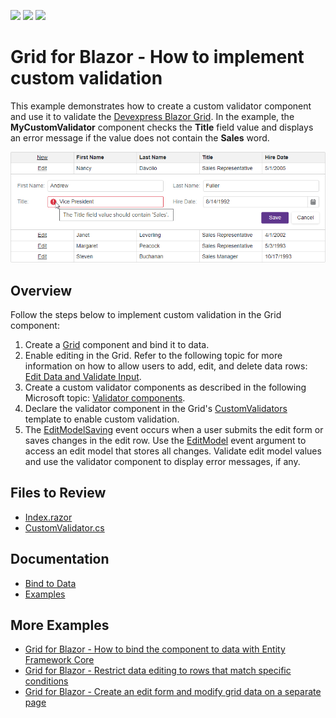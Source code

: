 <!-- default badges list -->
![](https://img.shields.io/endpoint?url=https://codecentral.devexpress.com/api/v1/VersionRange/616447972/22.2.3%2B)
[![](https://img.shields.io/badge/Open_in_DevExpress_Support_Center-FF7200?style=flat-square&logo=DevExpress&logoColor=white)](https://supportcenter.devexpress.com/ticket/details/T1154690)
[![](https://img.shields.io/badge/📖_How_to_use_DevExpress_Examples-e9f6fc?style=flat-square)](https://docs.devexpress.com/GeneralInformation/403183)
<!-- default badges end -->
# Grid for Blazor - How to implement custom validation

This example demonstrates how to create a custom validator component and use it to validate the [Devexpress Blazor Grid](https://docs.devexpress.com/Blazor/403143/grid). In the example, the **MyCustomValidator** component checks the **Title** field value and displays an error message if the value does not contain the **Sales** word.

![Implement Custom Validation in the Grid](/images/custom-validation.png)

## Overview

Follow the steps below to implement custom validation in the Grid component:

1. Create a [Grid](https://docs.devexpress.com/Blazor/DevExpress.Blazor.DxGrid) component and bind it to data.
2. Enable editing in the Grid. Refer to the following topic for more information on how to allow users to add, edit, and delete data rows: [Edit Data and Validate Input](https://docs.devexpress.com/Blazor/403454/grid/edit-data-and-validate-input).
3. Create a custom validator components as described in the following Microsoft topic: [Validator components](https://learn.microsoft.com/en-us/aspnet/core/blazor/forms-and-input-components?view=aspnetcore-7.0#validator-components).
4. Declare the validator component in the Grid's [CustomValidators](https://docs.devexpress.com/Blazor/DevExpress.Blazor.DxGrid.CustomValidators) template to enable custom validation.
5. The [EditModelSaving](https://docs.devexpress.com/Blazor/DevExpress.Blazor.DxGrid.EditModelSaving) event occurs when a user submits the edit form or saves changes in the edit row. Use the [EditModel](https://docs.devexpress.com/Blazor/DevExpress.Blazor.GridEditModelSavingEventArgs.EditModel) event argument to access an edit model that stores all changes. Validate edit model values and use the validator component to display error messages, if any.

## Files to Review

- [Index.razor](./CS/Pages/Index.razor)
- [CustomValidator.cs](./CS/Pages/CustomValidator.cs)

## Documentation

- [Bind to Data](https://docs.devexpress.com/Blazor/403737/grid/bind-to-data)
- [Examples](https://docs.devexpress.com/Blazor/404035/grid/examples)

## More Examples

- [Grid for Blazor - How to bind the component to data with Entity Framework Core](https://github.com/DevExpress-Examples/blazor-dxgrid-bind-to-data-with-entity-framework-core)
- [Grid for Blazor - Restrict data editing to rows that match specific conditions](https://github.com/DevExpress-Examples/blazor-dxgrid-disable-editing-for-several-rows)
- [Grid for Blazor - Create an edit form and modify grid data on a separate page](https://github.com/DevExpress-Examples/blazor-DxGrid-Separate-Edit-Form)
